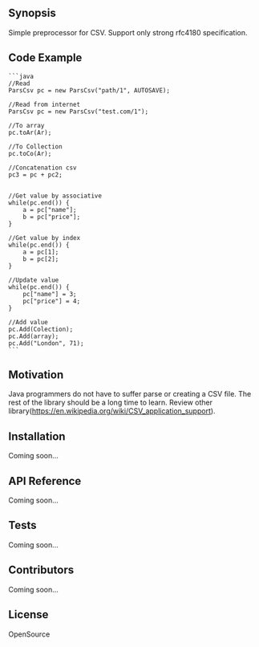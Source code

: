 ## Synopsis

Simple preprocessor for CSV. Support only strong rfc4180 specification.

## Code Example

    ```java
    //Read
    ParsCsv pc = new ParsCsv("path/1", AUTOSAVE);
    
    //Read from internet
    ParsCsv pc = new ParsCsv("test.com/1");
    
    //To array
    pc.toAr(Ar);
    
    //To Collection
    pc.toCo(Ar);
    
    //Concatenation csv
    pc3 = pc + pc2;
    
    
    //Get value by associative
    while(pc.end()) {
        a = pc["name"];
        b = pc["price"];
    }
    
    //Get value by index
    while(pc.end()) {
        a = pc[1];
        b = pc[2];
    }
    
    //Update value
    while(pc.end()) {
        pc["name"] = 3;
        pc["price"] = 4;
    }
    
    //Add value
    pc.Add(Colection);
    pc.Add(array);
    pc.Add("London", 71);
    ```
    
## Motivation

Java programmers do not have to suffer parse or creating a CSV file.
The rest of the library should be a long time to learn.
Review other library(https://en.wikipedia.org/wiki/CSV_application_support).

## Installation

Coming soon...

## API Reference

Coming soon...

## Tests

Coming soon...

## Contributors

Coming soon...

## License

OpenSource




